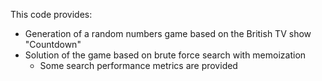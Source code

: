 This code provides:
- Generation of a random numbers game based on the British TV show "Countdown"
- Solution of the game based on brute force search with memoization
    - Some search performance metrics are provided
